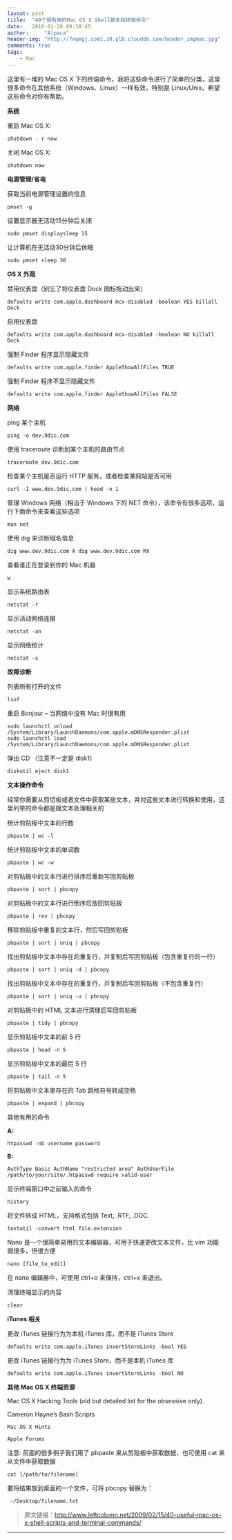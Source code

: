 ```yaml
---
layout: post
title:  "40个很有用的Mac OS X Shell脚本和终端命令"
date:   2016-01-28 09:38:45
author:     "Alpaca"
header-img: "http://7xqmgj.com1.z0.glb.clouddn.com/header_imgmac.jpg"
comments: true
tags: 
    - Mac
---
```

这里有一堆的 Mac OS X 下的终端命令，我将这些命令进行了简单的分类，这里很多命令在其他系统（Windows、Linux）一样有效，特别是 Linux/Unix。希望这些命令对你有帮助。

**系统**

重启 Mac OS X:

	shutdown - r now

关闭 Mac OS X:

	shutdown now

**电源管理/省电**

获取当前电源管理设置的信息

	pmset -g

设置显示器无活动15分钟后关闭

	sudo pmset displaysleep 15

让计算机在无活动30分钟后休眠

	sudo pmset sleep 30

**OS X 外观**

禁用仪表盘（别忘了将仪表盘 Dock 图标拖动出来）

	defaults write com.apple.dashboard mcx-disabled -boolean YES killall Dock

启用仪表盘

	defaults write com.apple.dashboard mcx-disabled -boolean NO killall Dock

强制 Finder 程序显示隐藏文件

	defaults write com.apple.finder AppleShowAllFiles TRUE

强制 Finder 程序不显示隐藏文件

	defaults write com.apple.finder AppleShowAllFiles FALSE

**网络**

ping 某个主机

	ping -o dev.9dic.com

使用 traceroute 诊断到某个主机的路由节点

	traceroute dev.9dic.com

检查某个主机是否运行 HTTP 服务，或者检查某网站是否可用

	curl -I www.dev.9dic.com | head -n 1

管理 Windows 网络（相当于 Windows 下的 NET 命令），该命令有很多选项，运行下面命令来查看这些选项

	man net

使用 dig 来诊断域名信息

	dig www.dev.9dic.com A dig www.dev.9dic.com MX

查看谁正在登录到你的 Mac 机器

	w

显示系统路由表

	netstat -r

显示活动网络连接

	netstat -an

显示网络统计

	netstat -s

**故障诊断**

列表所有打开的文件

	lsof

重启 Bonjour &ndash; 当网络中没有 Mac 时很有用

	sudo launchctl unload /System/Library/LaunchDaemons/com.apple.mDNSResponder.plist
	sudo launchctl load /System/Library/LaunchDaemons/com.apple.mDNSResponder.plist

弹出 CD （注意不一定是 disk1）

	diskutil eject disk1

**文本操作命令**

经常你需要从剪切板或者文件中获取某些文本，并对这些文本进行转换和使用，这里列举的命令都是跟文本处理相关的

统计剪贴板中文本的行数

	pbpaste | wc -l

统计剪贴板中文本的单词数

	pbpaste | wc -w

对剪贴板中的文本行进行排序后重新写回剪贴板

	pbpaste | sort | pbcopy

对剪贴板中的文本行进行倒序后放回剪贴板

	pbpaste | rev | pbcopy

移除剪贴板中重复的文本行，然后写回剪贴板

	pbpaste | sort | uniq | pbcopy

找出剪贴板中文本中存在的重复行，并复制后写回剪贴板（包含重复行的一行）

	pbpaste | sort | uniq -d | pbcopy

找出剪贴板中文本中存在的重复行，并复制后写回剪贴板（不包含重复行）

	pbpaste | sort | uniq -u | pbcopy

对剪贴板中的 HTML 文本进行清理后写回剪贴板

	pbpaste | tidy | pbcopy

显示剪贴板中文本的前 5 行

	pbpaste | head -n 5

显示剪贴板中文本的最后 5 行

	pbpaste | tail -n 5

将剪贴板中文本里存在的 Tab 跳格符号转成空格

	pbpaste | expand | pbcopy

其他有用的命令

**A:**

	htpasswd -nb username password

**B:**

	AuthType Basic AuthName "restricted area" AuthUserFile /path/to/your/site/.htpasswd require valid-user

显示终端窗口中之前输入的命令

	history

将文件转成 HTML，支持格式包括 Text, .RTF, .DOC.

	textutil -convert html file.extension

Nano 是一个很简单易用的文本编辑器，可用于快速更改文本文件，比 vim 功能弱很多，但很方便

	nano [file_to_edit]

在 nano 编辑器中，可使用 ctrl+o 来保持，ctrl+x 来退出。

清理终端显示的内容

	clear

**iTunes 相关**

更改 iTunes 链接行为为本机 iTunes 库，而不是 iTunes Store

	defaults write com.apple.iTunes invertStoreLinks -bool YES

更改 iTunes 链接行为为 iTunes Store，而不是本机 iTunes 库

	defaults write com.apple.iTunes invertStoreLinks -bool NO

**其他 Mac OS X 终端资源**

Mac OS X Hacking Tools (old but detailed list for the obsessive only).

Cameron Hayne&rsquo;s Bash Scripts

	Mac OS X Hints

	Apple Forums

注意: 前面的很多例子我们用了 pbpaste 来从剪贴板中获取数据，也可使用 cat 来从文件中获取数据

	cat [/path/to/filename]

要将结果放到桌面的一个文件，可将 pbcopy 替换为：

	 ~/Desktop/filename.txt


> 原文链接：http://www.leftcolumn.net/2009/02/15/40-useful-mac-os-x-shell-scripts-and-terminal-commands/


****

